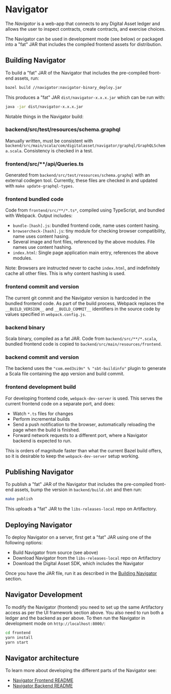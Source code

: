 Navigator
=========

The *Navigator* is a web-app that connects to any Digital Asset ledger and
allows the user to inspect contracts, create contracts, and exercise choices.

The Navigator can be used in development mode (see below) or packaged into a
"fat" JAR that includes the compiled frontend assets for distribution.

Building Navigator
------------------

To build a "fat" JAR of the Navigator that includes the pre-compiled front-end
assets, run:

```bash
bazel build //navigator:navigator-binary_deploy.jar
```

This produces a "fat" JAR `dist/navigator-x.x.x.jar` which can be run with:

```bash
java -jar dist/navigator-x.x.x.jar
```

Notable things in the Navigator build:

### backend/src/test/resources/schema.graphql

Manually written, must be consistent with `backend/src/main/scala/com/digitalasset/navigator/graphql/GraphQLSchema.scala`. Consistency is checked in a test.

### frontend/src/**/api/Queries.ts

Generated from `backend/src/test/resources/schema.graphql` with an external codegen tool.
Currently, these files are checked in and updated with `make update-graphql-types`.

### frontend bundled code

Code from `frontend/src/**/*.ts*`, compiled using TypeScript, and bundled with Webpack.
Output includes:
- `bundle-[hash].js`: bundled frontend code, name uses content hasing.
- `browsercheck-[hash].js`: tiny module for checking browser compatibility, name uses content hasing.
- Several image and font files, referenced by the above modules. File names use content hashing.
- `index.html`: Single page application main entry, references the above modules.

Note: Browsers are instructed never to cache `index.html`, and indefinitely cache all other files. This is why content hashing is used.

### frontend commit and version

The current git commit and the Navigator version is hardcoded in the bundled frontend code.
As part of the build process, Webpack replaces the `__BUILD_VERSION__` and `__BUILD_COMMIT__` identifiers in the source code by values specified in `webpack.config.js`.

### backend binary

Scala binary, compiled as a fat JAR.
Code from `backend/src/**/*.scala`, bundled frontend code is copied to `backend/src/main/resources/frontend`.

### backend commit and version

The backend uses the `"com.eed3si9n" % "sbt-buildinfo"` plugin to generate a Scala file containing the app version and build commit.

### frontend development build

For developing frontend code, `webpack-dev-server` is used. This serves the current frontend code on a separate port, and does:
- Watch `*.ts` files for changes
- Perform incremental builds
- Send a push notification to the browser, automatically reloading the page when the build is finished.
- Forward network requests to a different port, where a Navigator backend is expected to run.

This is orders of magnitude faster than what the current Bazel build offers, so it is desirable to keep the `webpack-dev-server` setup working. 

Publishing Navigator
--------------------

To publish a "fat" JAR of the Navigator that includes the pre-compiled front-end
assets, bump the version in `backend/build.sbt` and then run:

```bash
make publish
```

This uploads a "fat" JAR to the `libs-releases-local` repo on Artifactory.

Deploying Navigator
-------------------

To deploy Navigator on a server, first get a "fat" JAR using one of the
following options:
- Build Navigator from source (see above)
- Download Navigator from the `libs-releases-local` repo on Artifactory
- Download the Digital Asset SDK, which includes the Navigator

Once you have the JAR file, run it as described in the
[Building Navigator](#Building-Navigator) section.

Navigator Development
---------------------

To modify the Navigator (frontend) you need to set up the same Artifactory
access as per the UI framework section above. You also need to run both a ledger
and the backend as per above. To then run the Navigator in development mode on
`http://localhost:8000/`:

  ```bash
  cd frontend
  yarn install
  yarn start
  ```

Navigator architecture
---------------------

To learn more about developing the different parts of the Navigator see:

- [Navigator Frontend README](./frontend)
- [Navigator Backend README](./backend)